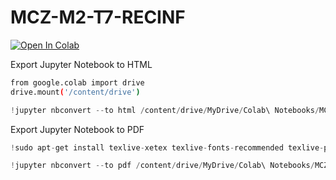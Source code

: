 # MCZ-M2-T7-RECINF

<a href="https://colab.research.google.com/github/joaonart/mcz-m2-t7-recinf/blob/master/notebooks/MCZ_M2_T7_RECINF_Python.ipynb" target="_parent"><img src="https://colab.research.google.com/assets/colab-badge.svg" alt="Open In Colab"/></a>

Export Jupyter Notebook to HTML

```bash
from google.colab import drive
drive.mount('/content/drive')
```

```python
!jupyter nbconvert --to html /content/drive/MyDrive/Colab\ Notebooks/MCZ_M2_T7_RECINF_Python.ipynb
```

Export Jupyter Notebook to PDF

```python
!sudo apt-get install texlive-xetex texlive-fonts-recommended texlive-plain-generic
```

```python
!jupyter nbconvert --to pdf /content/drive/MyDrive/Colab\ Notebooks/MCZ_M2_T7_RECINF_Python.ipynb
```

